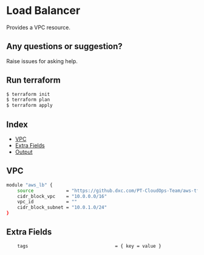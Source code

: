 # Load Balancer

Provides a VPC resource.

## Any questions or suggestion?

Raise issues for asking help.

## Run terraform

```bash
$ terraform init
$ terraform plan
$ terraform apply
```

## Index

- [VPC](#vpc)
- [Extra Fields](#extra_fields)
- [Output](#output)

## VPC<a name="vpc"></a>
```bash
module "aws_lb" {
    source            = "https://github.dxc.com/PT-CloudOps-Team/aws-tf-catalog/tree/main/terraform-aws-vpc"
    cidr_block_vpc    = "10.0.0.0/16"
    vpc_id            = ""
    cidr_block_subnet = "10.0.1.0/24"
}
```

## Extra Fields<a name="extra_fields"></a>
```bash
    tags                                = { key = value }
```
